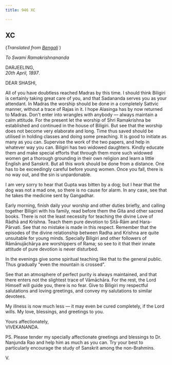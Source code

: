 ```yaml
---
title: 946 XC

---
```

  

  


## XC

(*Translated from [Bengali](b7330e8090.pdf)* )

*To Swami Ramakrishnananda*

DARJEELING,  
*20th April, 1897*.

DEAR SHASHI,

All of you have doubtless reached Madras by this time. I should think
Biligiri is certainly taking great care of you, and that Sadananda
serves you as your attendant. In Madras the worship should be done in a
completely Sattvic manner, without a trace of Rajas in it. I hope
Alasinga has by now returned to Madras. Don't enter into wrangles with
anybody — always maintain a calm attitude. For the present let the
worship of Shri Ramakrishna be established and continued in the house of
Biligiri. But see that the worship does not become very elaborate and
long. Time thus saved should be utilised in holding classes and doing
some preaching. It is good to initiate as many as you can. Supervise the
work of the two papers, and help in whatever way you can. Biligiri has
two widowed daughters. Kindly educate them and make special efforts that
through them more such widowed women get a thorough grounding in their
own religion and learn a little English and Sanskrit. But all this work
should be done from a distance. One has to be exceedingly careful before
young women. Once you fall, there is no way out, and the sin is
unpardonable.

I am very sorry to hear that Gupta was bitten by a dog; but I hear that
the dog was not a mad one, so there is no cause for alarm. In any case,
see that he takes the medicine sent by Gangadhar.

Early morning, finish daily your worship and other duties briefly, and
calling together Biligiri with his family, read before them the Gita and
other sacred books. There is not the least necessity for teaching the
divine Love of Rādhā and Krishna. Teach them pure devotion to Sitā-Rām
and Hara-Pārvati. See that no mistake is made in this respect. Remember
that the episodes of the divine relationship between Radha and Krishna
are quite unsuitable for young minds. Specially Biligiri and other
followers of Rāmānujāchārya are worshippers of Rama; so see to it that
their innate attitude of pure devotion is never disturbed.

In the evenings give some spiritual teaching like that to the general
public. Thus gradually "even the mountain is crossed".

See that an atmosphere of perfect purity is always maintained, and that
there enters not the slightest trace of Vāmāchāra. For the rest, the
Lord Himself will guide you, there is no fear. Give to Biligiri my
respectful salutations and loving greetings, and convey my salutations
to similar devotees.

My illness is now much less — it may even be cured completely, if the
Lord wills. My love, blessings, and greetings to you.

Yours affectionately,  
VIVEKANANDA.

PS. Please tender my specially affectionate greetings and blessings to
Dr. Nanjunda Rao and help him as much as you can. Try your best to
particularly encourage the study of Sanskrit among the non-Brahmins.

V.